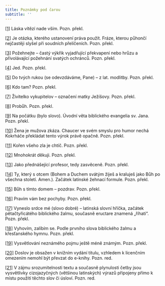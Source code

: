 ```yaml
---
title: Poznámky pod čarou
subtitle: ''
---
```


[\[1\]](../Text/canterburske_povidky_005.html#_ftnref1) Láska vítězí nade vším. Pozn. překl.

[\[2\]](../Text/canterburske_povidky_005.html#_ftnref2) Je otázka, kterého ustanovení práva použít. Fráze, kterou půhončí nejčastěji slyšel při soudních přelíčeních. Pozn. překl.

[\[3\]](../Text/canterburske_povidky_006.html#_ftnref3) Požehnejte – častý výkřik vyjadřující překvapení nebo hrůzu a přivolávající požehnání svatých ochránců. Pozn. překl.

[\[4\]](../Text/canterburske_povidky_006.html#_ftnref4) Jed. Pozn. překl.

[\[5\]](../Text/canterburske_povidky_008.html#_ftnref5) Do tvých rukou (se odevzdáváme, Pane) – z lat. modlitby. Pozn. překl.

[\[6\]](../Text/canterburske_povidky_011.html#_ftnref6) Kdo tam? Pozn. překl.

[\[7\]](../Text/canterburske_povidky_012.html#_ftnref7) Živitelko vykupitelov – označení matky Ježíšovy. Pozn. překl.

[\[8\]](../Text/canterburske_povidky_013.html#_ftnref8) Probůh. Pozn. překl.

[\[9\]](../Text/canterburske_povidky_016.html#_ftnref9) Na počátku (bylo slovo). Úvodní věta biblického evangelia sv. Jana. Pozn. překl.

[\[10\]](../Text/canterburske_povidky_016.html#_ftnref10) Žena je mužova zkáza. Chaucer ve svém smyslu pro humor nechá Kokrháče překládat tento výrok právě opačně. Pozn. překl.

[\[11\]](../Text/canterburske_povidky_018.html#_ftnref11) Kořen všeho zla je chtíč. Pozn. překl.

[\[12\]](../Text/canterburske_povidky_020.html#_ftnref12) Mnohokrát děkuji. Pozn. překl.

[\[13\]](../Text/canterburske_povidky_020.html#_ftnref13) Jako přednášející profesor, tedy zasvěceně. Pozn. překl.

[\[14\]](../Text/canterburske_povidky_021.html#_ftnref14) Ty, který s otcem (Bohem a Duchem svátým žiješ a kraluješ jako Bůh po všechna století. Amen.). Začátek latinské žehnací formule. Pozn. překl.

[\[15\]](../Text/canterburske_povidky_021.html#_ftnref15) Bůh s tímto domem – pozdrav. Pozn. překl.

[\[16\]](../Text/canterburske_povidky_021.html#_ftnref16) Pravím vám bez pochyby. Pozn. překl.

[\[17\]](../Text/canterburske_povidky_021.html#_ftnref17) Vyneslo srdce mé (slovo dobré) – latinská slovní hříčka, začátek pětačtyřicátého biblického žalmu, současně eructare znamená „říhati“. Pozn. překl.

[\[18\]](../Text/canterburske_povidky_021.html#_ftnref18) Vyhovím, zalíbím se. Podle prvního slova biblického žalmu a křesťanského hymnu. Pozn. překl.

[\[19\]](../Text/canterburske_povidky_027.html#_ftnref19) Vysvětlování neznámého pojmu ještě méně známým. Pozn. překl.

[\[20\]](../Text/canterburske_povidky_031.html#_ftnref20) Doslov je obsažen v knižním vydání titulu, vzhledem k licenčním omezením nemohl být převzat do e-knihy. Pozn. red.

[\[21\]](../Text/canterburske_povidky_032.html#_ftnref21) V zájmu srozumitelnosti textu a současně plynulosti četby jsou vysvětlivky cizojazyčných (většinou latinských) výrazů připojeny přímo k místu použití těchto slov či úsloví. Pozn. red.
